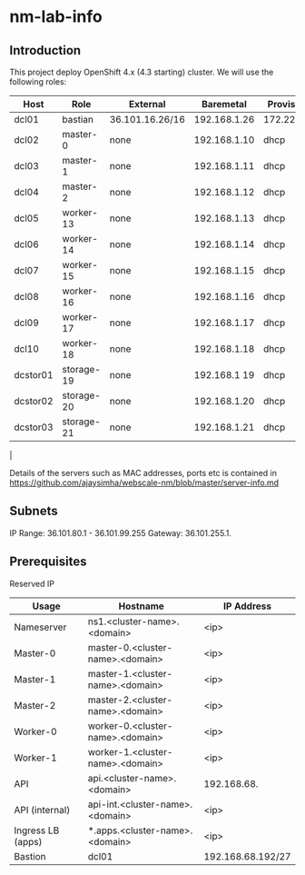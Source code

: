 # nm-lab-info

## Introduction
This project deploy OpenShift 4.x (4.3 starting) cluster. We will use the following roles:



| Host          | Role                | External        | Baremetal    | Provisioning  |
| ------------- | --------------------|-----------------|--------------|---------------|
| dcl01         | bastian             | 36.101.16.26/16 | 192.168.1.26 | 172.22.0.1/24 |   
| dcl02         | master-0            | none            | 192.168.1.10 | dhcp          |
| dcl03         | master-1            | none            | 192.168.1.11 | dhcp          |
| dcl04         | master-2            | none            | 192.168.1.12 | dhcp          |
| dcl05         | worker-13           | none            | 192.168.1.13 | dhcp          |
| dcl06         | worker-14           | none            | 192.168.1.14 | dhcp          |
| dcl07         | worker-15           | none            | 192.168.1.15 | dhcp          |
| dcl08         | worker-16           | none            | 192.168.1.16 | dhcp          |
| dcl09         | worker-17           | none            | 192.168.1.17 | dhcp          |
| dcl10         | worker-18           | none            | 192.168.1.18 | dhcp          |
| dcstor01      | storage-19          | none            | 192.168.1 19 | dhcp          |
| dcstor02      | storage-20          | none            | 192.168.1.20 | dhcp          |
| dcstor03      | storage-21          | none            | 192.168.1.21 | dhcp          |
| 

Details of the servers such as MAC addresses, ports etc is contained in https://github.com/ajaysimha/webscale-nm/blob/master/server-info.md


## Subnets
IP Range: 36.101.80.1 - 36.101.99.255
Gateway: 36.101.255.1.

## Prerequisites

Reserved IP

| Usage    |      Hostname        |  IP Address       |
|----------|----------------------|-------------------|
| Nameserver | ns1.\<cluster-name\>.\<domain\>     | \<ip\> |
| Master-0 | master-0.\<cluster-name\>.\<domain\>      | \<ip\> |
| Master-1 | master-1.\<cluster-name\>.\<domain\>   | \<ip\> |
| Master-2 | master-2.\<cluster-name\>.\<domain\>   | \<ip\> |
| Worker-0 | worker-0.\<cluster-name\>.\<domain\>  | \<ip\> |
| Worker-1 | worker-1.\<cluster-name\>.\<domain\>  | \<ip\> |
| API | api.\<cluster-name\>.\<domain\>   | 192.168.68. |
| API (internal) | api-int.\<cluster-name\>.\<domain\>   | \<ip\> |
| Ingress LB (apps) |  *.apps.\<cluster-name\>.\<domain\>    | \<ip\> |
| Bastion  | dcl01          | 192.168.68.192/27 |
